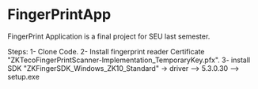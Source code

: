 # FingerPrintApp
FingerPrint Application
is a final project for SEU last semester.



Steps:
1- Clone Code.
2- Install fingerprint reader Certificate "ZKTecoFingerPrintScanner-Implementation_TemporaryKey.pfx".
3- install SDK "ZKFingerSDK_Windows_ZK10_Standard" -> driver --> 5.3.0.30 --> setup.exe

